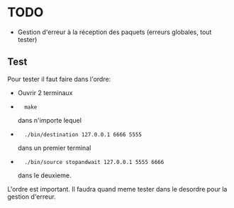 # TODO

- Gestion d'erreur à la réception des paquets (erreurs globales, tout tester)


## Test

Pour tester il faut faire dans l'ordre:

- Ouvrir 2 terminaux
- 		make
	dans n'importe lequel
-		./bin/destination 127.0.0.1 6666 5555
	dans un premier terminal
-		./bin/source stopandwait 127.0.0.1 5555 6666
	dans le deuxieme.

L'ordre est important. Il faudra quand meme tester dans le desordre pour la gestion d'erreur.